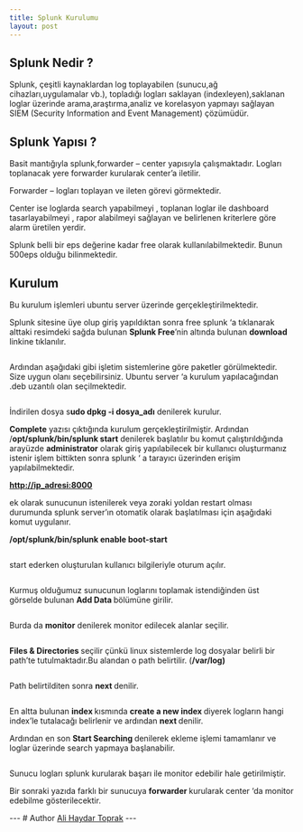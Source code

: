 ```yaml
---
title: Splunk Kurulumu
layout: post
---
```


<p data-adtags-visited="true"></p>



<h2><strong>Splunk Nedir ?</strong></h2>



<p data-adtags-visited="true">Splunk, çeşitli
kaynaklardan log toplayabilen (sunucu,ağ cihazları,uygulamalar
vb.), topladığı logları saklayan (indexleyen),saklanan loglar
üzerinde arama,araştırma,analiz ve korelasyon yapmayı sağlayan
SIEM (Security Information and Event Management) çözümüdür. 
</p>



<p data-adtags-visited="true"></p>



<h2><strong>Splunk Yapısı ?  </strong></h2>



<p data-adtags-visited="true">Basit mantığıyla
splunk,forwarder – center yapısıyla çalışmaktadır. Logları
toplanacak yere forwarder kurularak center’a iletilir.</p>



<p data-adtags-visited="true">Forwarder –
logları toplayan ve ileten görevi görmektedir.</p>



<p data-adtags-visited="true">Center ise loglarda search yapabilmeyi , toplanan loglar ile dashboard tasarlayabilmeyi , rapor alabilmeyi sağlayan ve belirlenen kriterlere göre alarm üretilen yerdir.</p>



<p data-adtags-visited="true"></p>



<p data-adtags-visited="true">Splunk belli bir eps
değerine kadar free olarak kullanılabilmektedir. Bunun  500eps
olduğu bilinmektedir.</p>



<h2><strong>Kurulum</strong></h2>



<p data-adtags-visited="true">Bu kurulum işlemleri
ubuntu server üzerinde gerçekleştirilmektedir.</p>



<p data-adtags-visited="true">Splunk sitesine üye olup giriş yapıldıktan sonra free splunk ‘a tıklanarak alttaki resimdeki sağda bulunan <strong>Splunk Free</strong>’nin altında bulunan <strong>download</strong> linkine tıklanılır.</p>



<figure class="wp-block-image size-small"><img data-attachment-id="25" data-permalink="https://alihaydart.wordpress.com/download/" data-orig-file="https://alihaydart.files.wordpress.com/2019/10/download.png" data-orig-size="1300,655" data-comments-opened="1" data-image-meta="{&quot;aperture&quot;:&quot;0&quot;,&quot;credit&quot;:&quot;&quot;,&quot;camera&quot;:&quot;&quot;,&quot;caption&quot;:&quot;&quot;,&quot;created_timestamp&quot;:&quot;0&quot;,&quot;copyright&quot;:&quot;&quot;,&quot;focal_length&quot;:&quot;0&quot;,&quot;iso&quot;:&quot;0&quot;,&quot;shutter_speed&quot;:&quot;0&quot;,&quot;title&quot;:&quot;&quot;,&quot;orientation&quot;:&quot;0&quot;}" data-image-title="download" data-image-description="" data-medium-file="https://alihaydart.files.wordpress.com/2019/10/download.png?w=300" data-large-file="https://alihaydart.files.wordpress.com/2019/10/download.png?w=1024" src="https://alihaydart.files.wordpress.com/2019/10/download.png?w=1024" alt="" class="wp-image-25" srcset="https://alihaydart.files.wordpress.com/2019/10/download.png?w=1024 1024w, https://alihaydart.files.wordpress.com/2019/10/download.png?w=150 150w, https://alihaydart.files.wordpress.com/2019/10/download.png?w=300 300w, https://alihaydart.files.wordpress.com/2019/10/download.png?w=768 768w, https://alihaydart.files.wordpress.com/2019/10/download.png 1354w" sizes="(max-width: 1024px) 100vw, 1024px"></figure>



<p data-adtags-visited="true">Ardından aşağıdaki gibi işletim sistemlerine göre paketler görülmektedir. Size uygun olanı seçebilirsiniz. Ubuntu server ‘a kurulum yapılacağından .deb uzantılı olan seçilmektedir.</p>



<figure class="wp-block-image size-large"><img data-attachment-id="26" data-permalink="https://alihaydart.wordpress.com/download2/" data-orig-file="https://alihaydart.files.wordpress.com/2019/10/download2.png" data-orig-size="1164,307" data-comments-opened="1" data-image-meta="{&quot;aperture&quot;:&quot;0&quot;,&quot;credit&quot;:&quot;&quot;,&quot;camera&quot;:&quot;&quot;,&quot;caption&quot;:&quot;&quot;,&quot;created_timestamp&quot;:&quot;0&quot;,&quot;copyright&quot;:&quot;&quot;,&quot;focal_length&quot;:&quot;0&quot;,&quot;iso&quot;:&quot;0&quot;,&quot;shutter_speed&quot;:&quot;0&quot;,&quot;title&quot;:&quot;&quot;,&quot;orientation&quot;:&quot;0&quot;}" data-image-title="download2" data-image-description="" data-medium-file="https://alihaydart.files.wordpress.com/2019/10/download2.png?w=300" data-large-file="https://alihaydart.files.wordpress.com/2019/10/download2.png?w=1024" src="https://alihaydart.files.wordpress.com/2019/10/download2.png?w=1024" alt="" class="wp-image-26" srcset="https://alihaydart.files.wordpress.com/2019/10/download2.png?w=1024 1024w, https://alihaydart.files.wordpress.com/2019/10/download2.png?w=150 150w, https://alihaydart.files.wordpress.com/2019/10/download2.png?w=300 300w, https://alihaydart.files.wordpress.com/2019/10/download2.png?w=768 768w, https://alihaydart.files.wordpress.com/2019/10/download2.png 1164w" sizes="(max-width: 1024px) 100vw, 1024px"></figure>



<p data-adtags-visited="true">
İndirilen dosya s<strong>udo dpkg -i  dosya_adı</strong> denilerek kurulur.</p>



<p class="inline-ad-slot" id="inline-ad-0" style="display:none;height:0px;margin-left:auto;margin-right:auto;overflow:hidden;width:759px;" data-adtags-visited="true"></p><p data-adtags-visited="true"><strong>Complete</strong>
yazısı çıktığında kurulum gerçekleştirilmiştir. Ardından
/<strong>opt/splunk/bin/splunk start</strong> denilerek başlatılır bu komut
çalıştırıldığında arayüzde  <strong>administrator</strong> olarak
giriş yapılabilecek bir kullanıcı oluşturmanız istenir işlem
bittikten sonra splunk ‘ a tarayıcı üzerinden erişim
yapılabilmektedir.</p>



<p data-adtags-visited="true"></p>



<p data-adtags-visited="true"><strong><a href="http://ip_adresi:8000" rel="nofollow">http://ip_adresi:8000</a></strong></p>



<p data-adtags-visited="true">ek olarak sunucunun istenilerek veya zoraki yoldan restart olması durumunda splunk server’ın otomatik olarak başlatılması için aşağıdaki komut uygulanır.</p>



<p data-adtags-visited="true"><strong>/opt/splunk/bin/splunk enable boot-start</strong></p>



<figure class="wp-block-image size-large"><img data-attachment-id="29" data-permalink="https://alihaydart.wordpress.com/splunk_login/" data-orig-file="https://alihaydart.files.wordpress.com/2019/10/splunk_login.png" data-orig-size="1917,1046" data-comments-opened="1" data-image-meta="{&quot;aperture&quot;:&quot;0&quot;,&quot;credit&quot;:&quot;&quot;,&quot;camera&quot;:&quot;&quot;,&quot;caption&quot;:&quot;&quot;,&quot;created_timestamp&quot;:&quot;0&quot;,&quot;copyright&quot;:&quot;&quot;,&quot;focal_length&quot;:&quot;0&quot;,&quot;iso&quot;:&quot;0&quot;,&quot;shutter_speed&quot;:&quot;0&quot;,&quot;title&quot;:&quot;&quot;,&quot;orientation&quot;:&quot;0&quot;}" data-image-title="splunk_login" data-image-description="" data-medium-file="https://alihaydart.files.wordpress.com/2019/10/splunk_login.png?w=300" data-large-file="https://alihaydart.files.wordpress.com/2019/10/splunk_login.png?w=1024" src="https://alihaydart.files.wordpress.com/2019/10/splunk_login.png?w=1024" alt="" class="wp-image-29" srcset="https://alihaydart.files.wordpress.com/2019/10/splunk_login.png?w=1024 1024w, https://alihaydart.files.wordpress.com/2019/10/splunk_login.png?w=150 150w, https://alihaydart.files.wordpress.com/2019/10/splunk_login.png?w=300 300w, https://alihaydart.files.wordpress.com/2019/10/splunk_login.png?w=768 768w, https://alihaydart.files.wordpress.com/2019/10/splunk_login.png 1917w" sizes="(max-width: 1024px) 100vw, 1024px"></figure>



<p data-adtags-visited="true">start ederken oluşturulan kullanıcı bilgileriyle oturum açılır.</p>



<figure class="wp-block-image size-large"><img data-attachment-id="30" data-permalink="https://alihaydart.wordpress.com/splunk_login2/" data-orig-file="https://alihaydart.files.wordpress.com/2019/10/splunk_login2.png" data-orig-size="1923,1045" data-comments-opened="1" data-image-meta="{&quot;aperture&quot;:&quot;0&quot;,&quot;credit&quot;:&quot;&quot;,&quot;camera&quot;:&quot;&quot;,&quot;caption&quot;:&quot;&quot;,&quot;created_timestamp&quot;:&quot;0&quot;,&quot;copyright&quot;:&quot;&quot;,&quot;focal_length&quot;:&quot;0&quot;,&quot;iso&quot;:&quot;0&quot;,&quot;shutter_speed&quot;:&quot;0&quot;,&quot;title&quot;:&quot;&quot;,&quot;orientation&quot;:&quot;0&quot;}" data-image-title="splunk_login2" data-image-description="" data-medium-file="https://alihaydart.files.wordpress.com/2019/10/splunk_login2.png?w=300" data-large-file="https://alihaydart.files.wordpress.com/2019/10/splunk_login2.png?w=1024" src="https://alihaydart.files.wordpress.com/2019/10/splunk_login2.png?w=1024" alt="" class="wp-image-30" srcset="https://alihaydart.files.wordpress.com/2019/10/splunk_login2.png?w=1024 1024w, https://alihaydart.files.wordpress.com/2019/10/splunk_login2.png?w=150 150w, https://alihaydart.files.wordpress.com/2019/10/splunk_login2.png?w=300 300w, https://alihaydart.files.wordpress.com/2019/10/splunk_login2.png?w=768 768w, https://alihaydart.files.wordpress.com/2019/10/splunk_login2.png 1923w" sizes="(max-width: 1024px) 100vw, 1024px"></figure>



<p data-adtags-visited="true"> Kurmuş olduğumuz sunucunun loglarını toplamak istendiğinden üst görselde bulunan <strong>Add Data </strong>bölümüne girilir.</p>



<figure class="wp-block-image size-large"><img data-attachment-id="21" data-permalink="https://alihaydart.wordpress.com/adddata/" data-orig-file="https://alihaydart.files.wordpress.com/2019/10/adddata.png" data-orig-size="980,778" data-comments-opened="1" data-image-meta="{&quot;aperture&quot;:&quot;0&quot;,&quot;credit&quot;:&quot;&quot;,&quot;camera&quot;:&quot;&quot;,&quot;caption&quot;:&quot;&quot;,&quot;created_timestamp&quot;:&quot;0&quot;,&quot;copyright&quot;:&quot;&quot;,&quot;focal_length&quot;:&quot;0&quot;,&quot;iso&quot;:&quot;0&quot;,&quot;shutter_speed&quot;:&quot;0&quot;,&quot;title&quot;:&quot;&quot;,&quot;orientation&quot;:&quot;0&quot;}" data-image-title="addData" data-image-description="" data-medium-file="https://alihaydart.files.wordpress.com/2019/10/adddata.png?w=300" data-large-file="https://alihaydart.files.wordpress.com/2019/10/adddata.png?w=980" src="https://alihaydart.files.wordpress.com/2019/10/adddata.png" alt="" class="wp-image-21"></figure>



<p data-adtags-visited="true">Burda da <strong>monitor</strong> denilerek monitor edilecek alanlar seçilir.</p>



<figure class="wp-block-image size-large"><img data-attachment-id="22" data-permalink="https://alihaydart.wordpress.com/adddata2/" data-orig-file="https://alihaydart.files.wordpress.com/2019/10/adddata2.png" data-orig-size="1046,387" data-comments-opened="1" data-image-meta="{&quot;aperture&quot;:&quot;0&quot;,&quot;credit&quot;:&quot;&quot;,&quot;camera&quot;:&quot;&quot;,&quot;caption&quot;:&quot;&quot;,&quot;created_timestamp&quot;:&quot;0&quot;,&quot;copyright&quot;:&quot;&quot;,&quot;focal_length&quot;:&quot;0&quot;,&quot;iso&quot;:&quot;0&quot;,&quot;shutter_speed&quot;:&quot;0&quot;,&quot;title&quot;:&quot;&quot;,&quot;orientation&quot;:&quot;0&quot;}" data-image-title="addData2" data-image-description="" data-medium-file="https://alihaydart.files.wordpress.com/2019/10/adddata2.png?w=300" data-large-file="https://alihaydart.files.wordpress.com/2019/10/adddata2.png?w=1024" src="https://alihaydart.files.wordpress.com/2019/10/adddata2.png?w=1024" alt="" class="wp-image-22" srcset="https://alihaydart.files.wordpress.com/2019/10/adddata2.png?w=1024 1024w, https://alihaydart.files.wordpress.com/2019/10/adddata2.png?w=150 150w, https://alihaydart.files.wordpress.com/2019/10/adddata2.png?w=300 300w, https://alihaydart.files.wordpress.com/2019/10/adddata2.png?w=768 768w, https://alihaydart.files.wordpress.com/2019/10/adddata2.png 1046w" sizes="(max-width: 1024px) 100vw, 1024px"></figure>



<p data-adtags-visited="true"><strong>Files &amp; Directories </strong>seçilir çünkü linux sistemlerde log dosyalar belirli bir path’te tutulmaktadır.Bu alandan o path belirtilir. (<strong>/var/log)</strong></p>



<figure class="wp-block-image size-large"><img data-attachment-id="23" data-permalink="https://alihaydart.wordpress.com/adddata3/" data-orig-file="https://alihaydart.files.wordpress.com/2019/10/adddata3.png" data-orig-size="1126,514" data-comments-opened="1" data-image-meta="{&quot;aperture&quot;:&quot;0&quot;,&quot;credit&quot;:&quot;&quot;,&quot;camera&quot;:&quot;&quot;,&quot;caption&quot;:&quot;&quot;,&quot;created_timestamp&quot;:&quot;0&quot;,&quot;copyright&quot;:&quot;&quot;,&quot;focal_length&quot;:&quot;0&quot;,&quot;iso&quot;:&quot;0&quot;,&quot;shutter_speed&quot;:&quot;0&quot;,&quot;title&quot;:&quot;&quot;,&quot;orientation&quot;:&quot;0&quot;}" data-image-title="addData3" data-image-description="" data-medium-file="https://alihaydart.files.wordpress.com/2019/10/adddata3.png?w=300" data-large-file="https://alihaydart.files.wordpress.com/2019/10/adddata3.png?w=1024" src="https://alihaydart.files.wordpress.com/2019/10/adddata3.png?w=1024" alt="" class="wp-image-23" srcset="https://alihaydart.files.wordpress.com/2019/10/adddata3.png?w=1024 1024w, https://alihaydart.files.wordpress.com/2019/10/adddata3.png?w=150 150w, https://alihaydart.files.wordpress.com/2019/10/adddata3.png?w=300 300w, https://alihaydart.files.wordpress.com/2019/10/adddata3.png?w=768 768w, https://alihaydart.files.wordpress.com/2019/10/adddata3.png 1126w" sizes="(max-width: 1024px) 100vw, 1024px"></figure>



<p data-adtags-visited="true">Path belirtilditen sonra <strong>next </strong>denilir.</p>



<figure class="wp-block-image size-large"><img data-attachment-id="24" data-permalink="https://alihaydart.wordpress.com/adddata4/" data-orig-file="https://alihaydart.files.wordpress.com/2019/10/adddata4.png" data-orig-size="1066,940" data-comments-opened="1" data-image-meta="{&quot;aperture&quot;:&quot;0&quot;,&quot;credit&quot;:&quot;&quot;,&quot;camera&quot;:&quot;&quot;,&quot;caption&quot;:&quot;&quot;,&quot;created_timestamp&quot;:&quot;0&quot;,&quot;copyright&quot;:&quot;&quot;,&quot;focal_length&quot;:&quot;0&quot;,&quot;iso&quot;:&quot;0&quot;,&quot;shutter_speed&quot;:&quot;0&quot;,&quot;title&quot;:&quot;&quot;,&quot;orientation&quot;:&quot;0&quot;}" data-image-title="addData4" data-image-description="" data-medium-file="https://alihaydart.files.wordpress.com/2019/10/adddata4.png?w=300" data-large-file="https://alihaydart.files.wordpress.com/2019/10/adddata4.png?w=1024" src="https://alihaydart.files.wordpress.com/2019/10/adddata4.png?w=1024" alt="" class="wp-image-24" srcset="https://alihaydart.files.wordpress.com/2019/10/adddata4.png?w=1024 1024w, https://alihaydart.files.wordpress.com/2019/10/adddata4.png?w=150 150w, https://alihaydart.files.wordpress.com/2019/10/adddata4.png?w=300 300w, https://alihaydart.files.wordpress.com/2019/10/adddata4.png?w=768 768w, https://alihaydart.files.wordpress.com/2019/10/adddata4.png 1066w" sizes="(max-width: 1024px) 100vw, 1024px"></figure>



<p data-adtags-visited="true">En
altta bulunan <strong>index </strong>kısmında
<strong>create a new index </strong>
diyerek logların hangi index’le tutalacağı belirlenir ve
ardından <strong>next </strong>denilir.</p>



<p class="inline-ad-slot" id="inline-ad-1" style="display:none;height:0px;margin-left:auto;margin-right:auto;overflow:hidden;width:759px;" data-adtags-visited="true"></p><p data-adtags-visited="true">Ardından en son <strong>Start Searching </strong>denilerek ekleme işlemi tamamlanır ve loglar üzerinde search yapmaya başlanabilir.</p>



<figure class="wp-block-image size-large"><img data-attachment-id="27" data-permalink="https://alihaydart.wordpress.com/search/" data-orig-file="https://alihaydart.files.wordpress.com/2019/10/search.png" data-orig-size="1918,1005" data-comments-opened="1" data-image-meta="{&quot;aperture&quot;:&quot;0&quot;,&quot;credit&quot;:&quot;&quot;,&quot;camera&quot;:&quot;&quot;,&quot;caption&quot;:&quot;&quot;,&quot;created_timestamp&quot;:&quot;0&quot;,&quot;copyright&quot;:&quot;&quot;,&quot;focal_length&quot;:&quot;0&quot;,&quot;iso&quot;:&quot;0&quot;,&quot;shutter_speed&quot;:&quot;0&quot;,&quot;title&quot;:&quot;&quot;,&quot;orientation&quot;:&quot;0&quot;}" data-image-title="search" data-image-description="" data-medium-file="https://alihaydart.files.wordpress.com/2019/10/search.png?w=300" data-large-file="https://alihaydart.files.wordpress.com/2019/10/search.png?w=1024" src="https://alihaydart.files.wordpress.com/2019/10/search.png?w=1024" alt="" class="wp-image-27" srcset="https://alihaydart.files.wordpress.com/2019/10/search.png?w=1024 1024w, https://alihaydart.files.wordpress.com/2019/10/search.png?w=150 150w, https://alihaydart.files.wordpress.com/2019/10/search.png?w=300 300w, https://alihaydart.files.wordpress.com/2019/10/search.png?w=768 768w, https://alihaydart.files.wordpress.com/2019/10/search.png 1918w" sizes="(max-width: 1024px) 100vw, 1024px"></figure>



<p data-adtags-visited="true">Sunucu logları splunk kurularak başarı ile monitor edebilir hale getirilmiştir. </p>



<p data-adtags-visited="true">Bir sonraki yazıda farklı bir sunucuya <strong>forwarder </strong>kurularak center ‘da monitor edebilme gösterilecektir.</p>
---
# Author <a href=" https://twitter.com/alhydrtprk">Ali Haydar Toprak</a> 
---